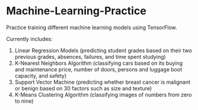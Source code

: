 # Machine-Learning-Practice

Practice training different machine learning models using TensorFlow.

Currently includes:
1) Linear Regression Models (predicting student grades based on their two previous grades, absences, failures, and time spent studying)
2) K-Nearest Neighbors Algorithm (classifying cars based on its buying and maintenance price, number of doors, persons and luggage boot capacity, and safety)
3) Support Vector Machine (predicting whether breast cancer is malignant or benign based on 30 factors such as size and texture)
4) K-Means Clustering Algorithm (classifying images of numbers from zero to nine)